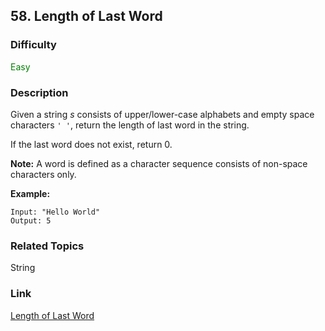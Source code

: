 ## 58. Length of Last Word
### Difficulty

 <font color=green>Easy</font>

### Description

Given a string _s_ consists of upper/lower-case alphabets and empty space
characters `' '`, return the length of last word in the string.

If the last word does not exist, return 0.

**Note:** A word is defined as a character sequence consists of non-space
characters only.

**Example:**
            Input: "Hello World"    Output: 5    




### Related Topics

String


### Link
[Length of Last Word](https://leetcode.com/problems/length-of-last-word)
